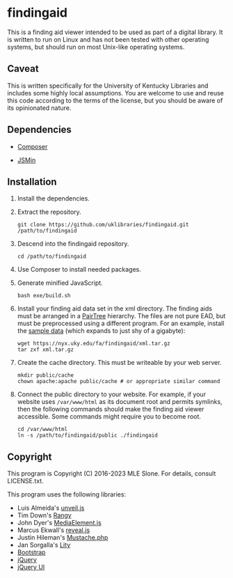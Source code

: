 findingaid
==========

This is a finding aid viewer intended to be used as part of a digital library.
It is written to run on Linux and has not been tested with other operating
systems, but should run on most Unix-like operating systems.

Caveat
------

This is written specifically for the University of Kentucky Libraries and includes
some highly local assumptions.  You are welcome to use and reuse this code according
to the terms of the license, but you should be aware of its opinionated nature.

Dependencies
------------

* [Composer](https://getcomposer.org)

* [JSMin](https://github.com/douglascrockford/JSMin)

Installation
------------

1. Install the dependencies.

2. Extract the repository.

    ```shell
    git clone https://github.com/uklibraries/findingaid.git /path/to/findingaid
    ```

3. Descend into the findingaid repository.

    ```shell
    cd /path/to/findingaid
    ```

4. Use Composer to install needed packages.

5. Generate minified JavaScript.

    ```shell
    bash exe/build.sh
    ```

6. Install your finding aid data set in the xml directory.  The finding aids
must be arranged in a
[PairTree](https://confluence.ucop.edu/display/Curation/PairTree) hierarchy.
The files are not pure EAD, but must be preprocessed using a different
program.  For an example, install the
[sample data](https://nyx.uky.edu/fa/findingaid/xml.tar.gz)
(which expands to just shy of a gigabyte):

    ```shell
    wget https://nyx.uky.edu/fa/findingaid/xml.tar.gz
    tar zxf xml.tar.gz
    ```

7. Create the cache directory.  This must be writeable by your web server.

    ```shell
    mkdir public/cache
    chown apache:apache public/cache # or appropriate similar command
    ````

8. Connect the public directory to your website.  For example, if your
website uses `/var/www/html` as its document root and permits symlinks, then
the following commands should make the finding aid viewer accessible.  Some
commands might require you to become root.

    ```shell
    cd /var/www/html
    ln -s /path/to/findingaid/public ./findingaid
    ```

Copyright
---------

This program is Copyright (C) 2016-2023 MLE Slone.  For details, consult
LICENSE.txt.

This program uses the following libraries:

* Luis Almeida's [unveil.js](https://github.com/luis-almeida/unveil)
* Tim Down's [Rangy](https://github.com/timdown/rangy)
* John Dyer's [MediaElement.js](http://mediaelementjs.com)
* Marcus Ekwall's [reveal.js](http://stackoverflow.com/a/7031800/237176)
* Justin Hileman's [Mustache.php](https://github.com/bobthecow/mustache.php)
* Jan Sorgalla's [Lity](http://sorgalla.com/lity/)
* [Bootstrap](https://getbootstrap.com)
* [jQuery](https://jquery.org)
* [jQuery UI](https://jqueryui.com)
